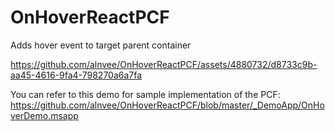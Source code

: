 # OnHoverReactPCF
Adds hover event to target parent container

https://github.com/alnvee/OnHoverReactPCF/assets/4880732/d8733c9b-aa45-4616-9fa4-798270a6a7fa

You can refer to this demo for sample implementation of the PCF:
https://github.com/alnvee/OnHoverReactPCF/blob/master/_DemoApp/OnHoverDemo.msapp
